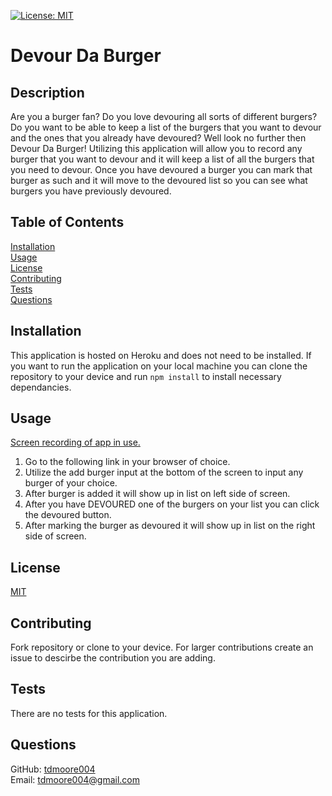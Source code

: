 [![License: MIT](https://img.shields.io/badge/License-MIT-yellow.svg)](https://choosealicense.com/licenses/mit/)
# Devour Da Burger

## Description

Are you a burger fan? Do you love devouring all sorts of different burgers? Do you want to be able to keep a list of the burgers that you want to devour and the ones that you already have devoured? Well look no further then Devour Da Burger! Utilizing this application will allow you to record any burger that you want to devour and it will keep a list of all the burgers that you need to devour. Once you have devoured a burger you can mark that burger as such and it will move to the devoured list so you can see what burgers you have previously devoured. 

## Table of Contents

[Installation](##installation)  
[Usage](##usage)  
[License](##license)  
[Contributing](##contributing)  
[Tests](##tests)  
[Questions](##questions)  

## Installation

This application is hosted on Heroku and does not need to be installed. If you want to run the application on your local machine you can clone the repository to your device and run ```npm install``` to install necessary dependancies.

## Usage

[Screen recording of app in use.](https://drive.google.com/file/d/1Yz5Z70Ow_ws_pnAzXayeYqdidlmLOv-B/view)
1. Go to the following link in your browser of choice.
2. Utilize the add burger input at the bottom of the screen to input any burger of your choice.
3. After burger is added it will show up in list on left side of screen.  
4. After you have DEVOURED one of the burgers on your list you can click the devoured button.
5. After marking the burger as devoured it will show up in list on the right side of screen.

## License

[MIT](https://choosealicense.com/licenses/mit/)

## Contributing

Fork repository or clone to your device. For larger contributions create an issue to descirbe the contribution you are adding.

## Tests

There are no tests for this application.

## Questions

GitHub: [tdmoore004](https://github.com/tdmoore004)  
Email: [tdmoore004@gmail.com](mailto:tdmoore004@gmail.com)